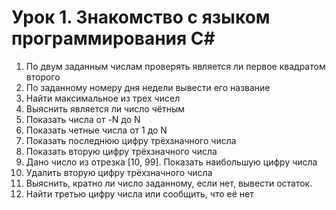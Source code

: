 # Урок 1. Знакомство с языком программирования С#
1. По двум заданным числам проверять является ли первое квадратом второго
2. По заданному номеру дня недели вывести его название
3. Найти максимальное из трех чисел
4. Выяснить является ли число чётным
5. Показать числа от -N до N
6. Показать четные числа от 1 до N
7. Показать последнюю цифру трёхзначного числа
8. Показать вторую цифру трёхзначного числа
9. Дано число из отрезка [10, 99]. Показать наибольшую цифру числа
10. Удалить вторую цифру трёхзначного числа
11. Выяснить, кратно ли число заданному, если нет, вывести остаток.
12. Найти третью цифру числа или сообщить, что её нет
